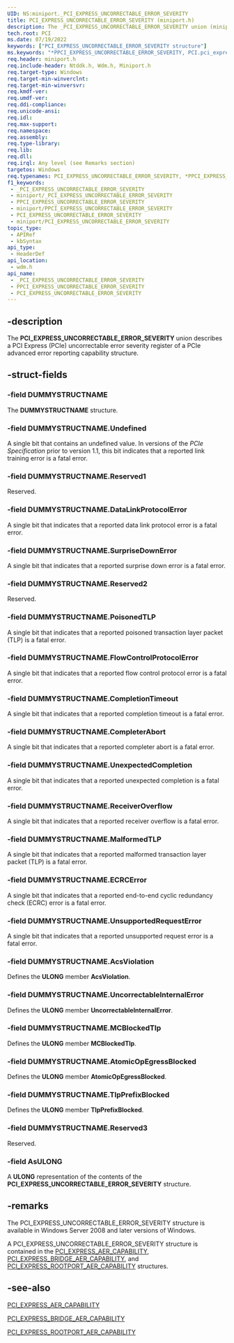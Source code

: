 ```yaml
---
UID: NS:miniport._PCI_EXPRESS_UNCORRECTABLE_ERROR_SEVERITY
title: PCI_EXPRESS_UNCORRECTABLE_ERROR_SEVERITY (miniport.h)
description: The _PCI_EXPRESS_UNCORRECTABLE_ERROR_SEVERITY union (miniport.h) describes a PCI Express (PCIe) uncorrectable error severity register.
tech.root: PCI
ms.date: 07/19/2022
keywords: ["PCI_EXPRESS_UNCORRECTABLE_ERROR_SEVERITY structure"]
ms.keywords: "*PPCI_EXPRESS_UNCORRECTABLE_ERROR_SEVERITY, PCI.pci_express_uncorrectable_error_severity, PCI_EXPRESS_UNCORRECTABLE_ERROR_SEVERITY, PCI_EXPRESS_UNCORRECTABLE_ERROR_SEVERITY union [Buses], PPCI_EXPRESS_UNCORRECTABLE_ERROR_SEVERITY, PPCI_EXPRESS_UNCORRECTABLE_ERROR_SEVERITY union pointer [Buses], _PCI_EXPRESS_UNCORRECTABLE_ERROR_SEVERITY, pci_struct_49aec790-2c99-489c-b0ca-0653ebe5b52c.xml, wdm/PCI_EXPRESS_UNCORRECTABLE_ERROR_SEVERITY, wdm/PPCI_EXPRESS_UNCORRECTABLE_ERROR_SEVERITY"
req.header: miniport.h
req.include-header: Ntddk.h, Wdm.h, Miniport.h
req.target-type: Windows
req.target-min-winverclnt: 
req.target-min-winversvr: 
req.kmdf-ver: 
req.umdf-ver: 
req.ddi-compliance: 
req.unicode-ansi: 
req.idl: 
req.max-support: 
req.namespace: 
req.assembly: 
req.type-library: 
req.lib: 
req.dll: 
req.irql: Any level (see Remarks section)
targetos: Windows
req.typenames: PCI_EXPRESS_UNCORRECTABLE_ERROR_SEVERITY, *PPCI_EXPRESS_UNCORRECTABLE_ERROR_SEVERITY
f1_keywords:
 - _PCI_EXPRESS_UNCORRECTABLE_ERROR_SEVERITY
 - miniport/_PCI_EXPRESS_UNCORRECTABLE_ERROR_SEVERITY
 - PPCI_EXPRESS_UNCORRECTABLE_ERROR_SEVERITY
 - miniport/PPCI_EXPRESS_UNCORRECTABLE_ERROR_SEVERITY
 - PCI_EXPRESS_UNCORRECTABLE_ERROR_SEVERITY
 - miniport/PCI_EXPRESS_UNCORRECTABLE_ERROR_SEVERITY
topic_type:
 - APIRef
 - kbSyntax
api_type:
 - HeaderDef
api_location:
 - wdm.h
api_name:
 - _PCI_EXPRESS_UNCORRECTABLE_ERROR_SEVERITY
 - PPCI_EXPRESS_UNCORRECTABLE_ERROR_SEVERITY
 - PCI_EXPRESS_UNCORRECTABLE_ERROR_SEVERITY
---
```


## -description

The **PCI_EXPRESS_UNCORRECTABLE_ERROR_SEVERITY** union describes a PCI Express (PCIe) uncorrectable error severity register of a PCIe advanced error reporting capability structure.

## -struct-fields

### -field DUMMYSTRUCTNAME

The **DUMMYSTRUCTNAME** structure.

### -field DUMMYSTRUCTNAME.Undefined

A single bit that contains an undefined value. In versions of the <i>PCIe Specification</i> prior to version 1.1, this bit indicates that a reported link training error is a fatal error.

### -field DUMMYSTRUCTNAME.Reserved1

Reserved.

### -field DUMMYSTRUCTNAME.DataLinkProtocolError

A single bit that indicates that a reported data link protocol error is a fatal error.

### -field DUMMYSTRUCTNAME.SurpriseDownError

A single bit that indicates that a reported surprise down error is a fatal error.

### -field DUMMYSTRUCTNAME.Reserved2

Reserved.

### -field DUMMYSTRUCTNAME.PoisonedTLP

A single bit that indicates that a reported poisoned transaction layer packet (TLP) is a fatal error.

### -field DUMMYSTRUCTNAME.FlowControlProtocolError

A single bit that indicates that a reported flow control protocol error is a fatal error.

### -field DUMMYSTRUCTNAME.CompletionTimeout

A single bit that indicates that a reported completion timeout is a fatal error.

### -field DUMMYSTRUCTNAME.CompleterAbort

A single bit that indicates that a reported completer abort is a fatal error.

### -field DUMMYSTRUCTNAME.UnexpectedCompletion

A single bit that indicates that a reported unexpected completion is a fatal error.

### -field DUMMYSTRUCTNAME.ReceiverOverflow

A single bit that indicates that a reported receiver overflow is a fatal error.

### -field DUMMYSTRUCTNAME.MalformedTLP

A single bit that indicates that a reported malformed transaction layer packet (TLP) is a fatal error.

### -field DUMMYSTRUCTNAME.ECRCError

A single bit that indicates that a reported end-to-end cyclic redundancy check (ECRC) error is a fatal error.

### -field DUMMYSTRUCTNAME.UnsupportedRequestError

A single bit that indicates that a reported unsupported request error is a fatal error.

### -field DUMMYSTRUCTNAME.AcsViolation

Defines the **ULONG** member **AcsViolation**.

### -field DUMMYSTRUCTNAME.UncorrectableInternalError

Defines the **ULONG** member **UncorrectableInternalError**.

### -field DUMMYSTRUCTNAME.MCBlockedTlp

Defines the **ULONG** member **MCBlockedTlp**.

### -field DUMMYSTRUCTNAME.AtomicOpEgressBlocked

Defines the **ULONG** member **AtomicOpEgressBlocked**.

### -field DUMMYSTRUCTNAME.TlpPrefixBlocked

Defines the **ULONG** member **TlpPrefixBlocked**.

### -field DUMMYSTRUCTNAME.Reserved3

Reserved.

### -field AsULONG

A **ULONG** representation of the contents of the **PCI_EXPRESS_UNCORRECTABLE_ERROR_SEVERITY** structure.

## -remarks

The PCI_EXPRESS_UNCORRECTABLE_ERROR_SEVERITY structure is available in Windows Server 2008 and later versions of Windows.

A PCI_EXPRESS_UNCORRECTABLE_ERROR_SEVERITY structure is contained in the [PCI_EXPRESS_AER_CAPABILITY](/windows-hardware/drivers/ddi/wdm/ns-wdm-_pci_express_aer_capability), [PCI_EXPRESS_BRIDGE_AER_CAPABILITY](/windows-hardware/drivers/ddi/wdm/ns-wdm-_pci_express_bridge_aer_capability), and [PCI_EXPRESS_ROOTPORT_AER_CAPABILITY](/windows-hardware/drivers/ddi/wdm/ns-wdm-_pci_express_rootport_aer_capability) structures.

## -see-also

[PCI_EXPRESS_AER_CAPABILITY](/windows-hardware/drivers/ddi/wdm/ns-wdm-_pci_express_aer_capability)

[PCI_EXPRESS_BRIDGE_AER_CAPABILITY](/windows-hardware/drivers/ddi/wdm/ns-wdm-_pci_express_bridge_aer_capability)

[PCI_EXPRESS_ROOTPORT_AER_CAPABILITY](/windows-hardware/drivers/ddi/wdm/ns-wdm-_pci_express_rootport_aer_capability)
